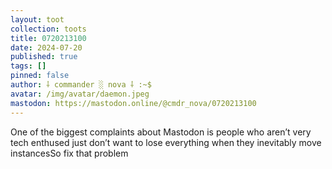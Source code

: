 ```yaml
---
layout: toot
collection: toots
title: 0720213100
date: 2024-07-20
published: true
tags: []
pinned: false
author: ⸸ commander ░ nova ⸸ :~$
avatar: /img/avatar/daemon.jpeg
mastodon: https://mastodon.online/@cmdr_nova/0720213100
---
```


One of the biggest complaints about Mastodon is people who aren’t very tech enthused just don’t want to lose everything when they inevitably move instancesSo fix that problem

